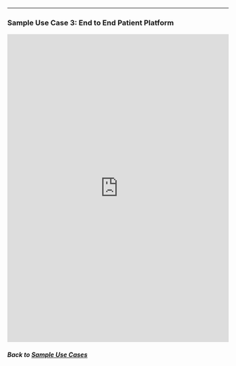 ---
### Sample Use Case 3: End to End Patient Platform

<embed src="https://docs.google.com/viewer?url=https://github.com/data2health/CTS-Personas/raw/master/docs/assets/UseCase1_PatientPlatform.pdf&embedded=true" style="width:100%; height:700px;" frameborder="0" />

##### Back to [Sample Use Cases](index.md)
